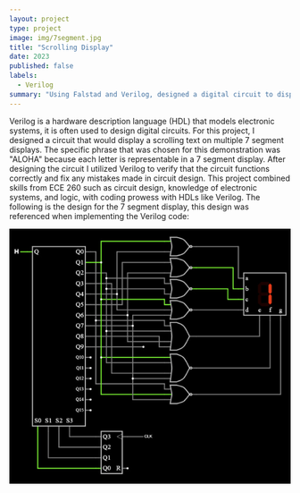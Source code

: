 ```yaml
---
layout: project
type: project
image: img/7segment.jpg
title: "Scrolling Display"
date: 2023
published: false
labels:
  - Verilog
summary: "Using Falstad and Verilog, designed a digital circuit to display scrolling text for the final project in ECE 260."
---
```


Verilog is a hardware description language (HDL) that models electronic systems, it is often used to design digital circuits. For this project, I designed a circuit that would display a scrolling text on multiple 7 segment displays. The specific phrase that was chosen for this demonstration was "ALOHA" because each letter is representable in a 7 segment display. After designing the circuit I utilized Verilog to verify that the circuit functions correctly and fix any mistakes made in circuit design. This project combined skills from ECE 260 such as circuit design, knowledge of electronic systems, and logic, with coding prowess with HDLs like Verilog. The following is the design for the 7 segment display, this design was referenced when implementing the Verilog code:

<img class="img-fluid" src="../img/circuit_design_7segment1.jpg">
